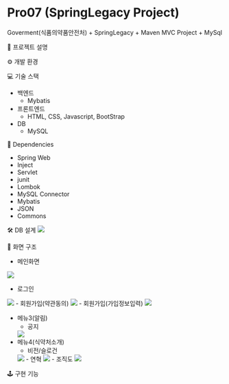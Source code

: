 # Pro07 (SpringLegacy Project)
Goverment(식품의약품안전처) + SpringLegacy + Maven MVC Project + MySql

📢 프로젝트 설명


⚙ 개발 환경

💻 기술 스택
- 백엔드<br>
  - Mybatis
- 프론트엔드<br>
  - HTML, CSS, Javascript, BootStrap 
- DB<br>
  - MySQL

🔌 Dependencies
- Spring Web
- Inject
- Servlet
- junit
- Lombok
- MySQL Connector
- Mybatis
- JSON
- Commons

🛠 DB 설계
<img src="./readmeImg/erd.png">

🎥 화면 구조<br>
- 메인화면
<img src="./readmeImg/main.png">

- 로그인
<img src="./readmeImg/login.png">
- 회원가입(약관동의)
<img src="./readmeImg/agree.png">
- 회원가입(가입정보입력)
<img src="./readmeImg/usersInsert.png">

- 메뉴3(알림)
  - 공지
  <img src="./readmeImg/noticeList.png">
- 메뉴4(식약처소개)
  - 비전/슬로건
  <img src="./readmeImg/vision.png">
  - 연혁
  <img src="./readmeImg/history.png">
  - 조직도
  <img src="./readmeImg/organi.png">
 
🕹 구현 기능
